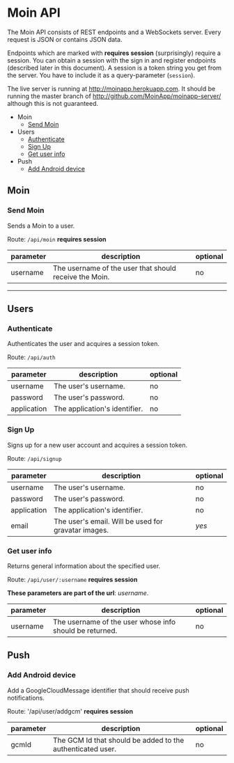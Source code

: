 # Moin API

The Moin API consists of REST endpoints and a WebSockets server.
Every request is JSON or contains JSON data.

Endpoints which are marked with **requires session** (surprisingly) require a session. You can obtain a session with the sign in and register endpoints (described later in this document).
A session is a token string you get from the server. You have to include it as a query-parameter (`session`).

The live server is running at http://moinapp.herokuapp.com. It should be running the master branch of http://github.com/MoinApp/moinapp-server/ although this is not guaranteed.

* Moin
  * [Send Moin](#send-moin)
* Users
  * [Authenticate](#authenticate)
  * [Sign Up](#sign-up)
  * [Get user info](#get-user-info)
* Push
  * [Add Android device](#add-android-device)

## Moin

### Send Moin
Sends a Moin to a user.

Route: `/api/moin`
**requires session**

|parameter|description|optional|
|---------|-----------|--------|
|username | The username of the user that should receive the Moin. | no |

---

## Users

### Authenticate
Authenticates the user and acquires a session token.

Route: `/api/auth`

|parameter|description|optional|
|---------|-----------|--------|
|username | The user's username. | no |
|password | The user's password. | no |
|application | The application's identifier. | no |

### Sign Up
Signs up for a new user account and acquires a session token.

Route: `/api/signup`

|parameter|description|optional|
|---------|-----------|--------|
|username | The user's username. | no |
|password | The user's password. | no |
|application | The application's identifier. | no |
|email | The user's email. Will be used for gravatar images. | *yes* |

### Get user info
Returns general information about the specified user.

Route: `/api/user/:username`
**requires session**

**These parameters are part of the url**: *username*.

|parameter|description|optional|
|---------|-----------|--------|
|username | The username of the user whose info should be returned. | no |

## Push

### Add Android device
Add a GoogleCloudMessage identifier that should receive push notifications.

Route: '/api/user/addgcm'
**requires session**

|parameter|description|optional|
|---------|-----------|--------|
|gcmId    | The GCM Id that should be added to the authenticated user. | no |
